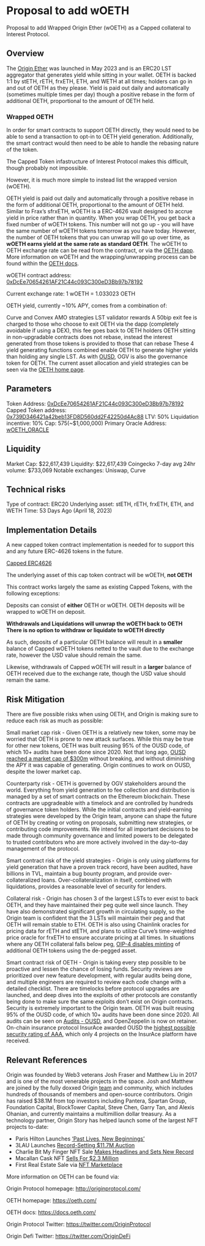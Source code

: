 # Proposal to add wOETH
Proposal to add Wrapped Origin Ether (wOETH) as a Capped collateral to Interest Protocol.

## Overview
The [Origin Ether]("https://www.oeth.com/") was launched in May 2023 and is an ERC20 LST aggregator that generates yield while sitting in your wallet. OETH is backed 1:1 by stETH, rETH, frxETH, ETH, and WETH at all times; holders can go in and out of OETH as they please. Yield is paid out daily and automatically (sometimes multiple times per day) though a positive rebase in the form of additional OETH, proportional to the amount of OETH held.

### Wrapped OETH

In order for smart contracts to support OETH directly, they would need to be able to send a transaction to opt-in to OETH yield generation. Additionally, the smart contract would then need to be able to handle the rebasing nature of the token. 

The Capped Token infastructure of Interest Protocol makes this difficult, though probably not impossible. 

However, it is much more simple to instead list the wrapped version (wOETH).

OETH yield is paid out daily and automatically through a positive rebase in the form of additional OETH, proportional to the amount of OETH held. Similar to Frax’s sfrxETH, wOETH is a ERC-4626 vault designed to accrue yield in price rather than in quantity. When you wrap OETH, you get back a fixed number of wOETH tokens. This number will not go up - you will have the same number of wOETH tokens tomorrow as you have today. However, the number of OETH tokens that you can unwrap will go up over time, as **wOETH earns yield at the same rate as standard OETH**. The wOETH to OETH exchange rate can be read from the contract, or via the [OETH dapp](https://app.oeth.com/wrap  ). More information on wOETH and the wrapping/unwrapping process can be found within the [OETH docs](https://docs.oeth.com/core-concepts/wrapping).

wOETH contract address: [0xDcEe70654261AF21C44c093C300eD3Bb97b78192](https://etherscan.io/token/0xDcEe70654261AF21C44c093C300eD3Bb97b78192)

Current exchange rate: 1 wOETH = 1.033023 OETH

OETH yield, currently ~10% APY, comes from a combination of:

Curve and Convex AMO strategies
LST validator rewards
A 50bip exit fee is charged to those who choose to exit OETH via the dapp (completely avoidable if using a DEX), this fee goes back to OETH holders
OETH sitting in non-upgradable contracts does not rebase, instead the interest generated from those tokens is provided to those that can rebase
These 4 yield generating functions combined enable OETH to generate higher yields than holding any single LST. As with [OUSD]("https://forums.interestprotocol.io/t/proposal-to-add-ousd/205"), OGV is also the governance token for OETH. The current asset allocation and yield strategies can be seen via the [OETH home page]("https://www.oeth.com/").

## Parameters

Token Address: [0xDcEe70654261AF21C44c093C300eD3Bb97b78192](https://etherscan.io/token/0xDcEe70654261AF21C44c093C300eD3Bb97b78192)
Capped Token address: [0x739D346421a42beb13FD8D560dd2F42250d4Ac88](https://etherscan.io/token/0x739D346421a42beb13FD8D560dd2F42250d4Ac88)
LTV: 50%
Liquidation incentive: 10%
Cap: 575(~$1,000,000)
Primary Oracle Address: [wOETH_ORACLE](https://etherscan.io/token/0x7b518e0C898c0Bcd80e8E5B5E8d7735007012834)

## Liquidity

Market Cap: $22,617,439
Liquidity: $22,617,439
Coingecko 7-day avg 24hr volume: $733,069
Notable exchanges: Uniswap, Curve

## Technical risks

Type of contract: ERC20
Underlying asset: stETH, rETH, frxETH, ETH, and WETH
Time: 53 Days Ago (April 18, 2023)

## Implementation Details

A new capped token contract implementation is needed for to support this and any future ERC-4626 tokens in the future. 

[Capped ERC4626](https://gfx.cafe/ip/contracts/-/blob/master/contracts/lending/wrapper/CappedERC4626.sol?ref_type=heads)

The underlying asset of this cap token contract will be wOETH, **not OETH**

This contract works largely the same as existing Capped Tokens, with the following exceptions: 

Deposits can consist of **either** OETH or wOETH. OETH deposits will be wrapped to wOETH on deposit. 

**Withdrawals and Liquidations will unwrap the wOETH back to OETH**  
**There is no option to withdraw or liquidate to wOETH directly**

As such, deposits of a particular OETH balance will result in a **smaller** balance of Capped wOETH tokens netted to the vault due to the exchange rate, however the USD value should remain the same.  

Likewise, withdrawals of Capped wOETH will result in a **larger** balance of OETH received due to the exchange rate, though the USD value should remain the same. 

## Risk Mitigation

There are five possible risks when using OETH, and Origin is making sure to reduce each risk as much as possible:

Small market cap risk - Given OETH is a relatively new token, some may be worried that OETH is prone to new attack surfaces. While this may be true for other new tokens, OETH was built reusing 95% of the OUSD code, of which 10+ audits have been done since 2020. Not that long ago, [OUSD reached a market cap of $300m](https://defillama.com/protocol/origin-dollar) without breaking, and without diminishing the APY it was capable of generating. Origin continues to work on OUSD, despite the lower market cap.

Counterparty risk - OETH is governed by OGV stakeholders around the world. Everything from yield generation to fee collection and distribution is managed by a set of smart contracts on the Ethereum blockchain. These contracts are upgradeable with a timelock and are controlled by hundreds of governance token holders. While the initial contracts and yield-earning strategies were developed by the Origin team, anyone can shape the future of OETH by creating or voting on proposals, submitting new strategies, or contributing code improvements. We intend for all important decisions to be made through community governance and limited powers to be delegated to trusted contributors who are more actively involved in the day-to-day management of the protocol.

Smart contract risk of the yield strategies - Origin is only using platforms for yield generation that have a proven track record, have been audited, have billions in TVL, maintain a bug bounty program, and provide over-collateralized loans. Over-collateralization in itself, combined with liquidations, provides a reasonable level of security for lenders.

Collateral risk - Origin has chosen 3 of the largest LSTs to ever exist to back OETH, and they have maintained their peg quite well since launch. They have also demonstrated significant growth in circulating supply, so the Origin team is confident that the 3 LSTs will maintain their peg and that OETH will remain stable to ETH. OETH is also using Chainlink oracles for pricing data for rETH and stETH, and plans to utilize Curve’s time-weighted price oracle for frxETH to ensure accurate pricing at all times. In situations where any OETH collateral falls below peg, [OIP-4 disables minting](https://github.com/OriginProtocol/origin-dollar/issues/1000) of additional OETH tokens using the de-pegged asset.

Smart contract risk of OETH - Origin is taking every step possible to be proactive and lessen the chance of losing funds. Security reviews are prioritized over new feature development, with regular audits being done, and multiple engineers are required to review each code change with a detailed checklist. There are timelocks before protocol upgrades are launched, and deep dives into the exploits of other protocols are constantly being done to make sure the same exploits don’t exist on Origin contracts. Security is extremely important to the Origin team. OETH was built reusing 95% of the OUSD code, of which 10+ audits have been done since 2020. All audits can be seen on [Audits - OUSD](https://docs.oeth.com/security-and-risks/audits), and OpenZeppelin is now on retainer. On-chain insurance protocol InsurAce awarded OUSD the [highest possible security rating of AAA](https://app.insurace.io/coverage/buycovers), which only 4 projects on the InsurAce platform have received.

## Relevant References
Origin was founded by Web3 veterans Josh Fraser and Matthew Liu in 2017 and is one of the most venerable projects in the space. Josh and Matthew are joined by the fully doxxed Origin [team]("https://www.originprotocol.com/community") and community, which includes hundreds of thousands of members and open-source contributors. Origin has raised $38.1M from top investors including Pantera, Spartan Group, Foundation Capital, BlockTower Capital, Steve Chen, Garry Tan, and Alexis Ohanian, and currently maintains a multimillion dollar treasury. As a technology partner, Origin Story has helped launch some of the largest NFT projects to-date:

* Paris Hilton Launches [‘Past Lives, New Beginnings’]("https://blog.originprotocol.com/paris-hilton-launches-past-lives-new-beginnings-on-origin-story-91f5011a9e29?gi=23f69e708e11")
* 3LAU Launches [Record-Setting $11.7M Auction]("https://blog.originprotocol.com/origin-nft-platform-powers-record-setting-11-7m-auction-with-3lau-c30a6812192c")
* Charlie Bit My Finger NFT Sale [Makes Headlines and Sets New Record](https://blog.originprotocol.com/charlie-bit-my-finger-nft-sale-on-origin-makes-global-headlines-and-sets-new-record-9cf60d5d6a29)
* Macallan Cask NFT [Sells For $2.3 Million](https://www.forbes.com/sites/ginapace/2021/10/31/a-macallan-cask-nft-sold-for-23-million-what-does-this-mean-for-whisky-collectors/?sh=1ebb21df7877)
* First Real Estate Sale via [NFT Marketplace](https://blog.originprotocol.com/the-first-real-estate-sale-via-nft-marketplace-executed-on-origin-protocols-story-marketplace-487127a5a77)

More information on OETH can be found via:

Origin Protocol homepage: http://originprotocol.com/

OETH homepage: https://oeth.com/

OETH docs: https://docs.oeth.com/

Origin Protocol Twitter: https://twitter.com/OriginProtocol

Origin Defi Twitter: https://twitter.com/OriginDeFi
